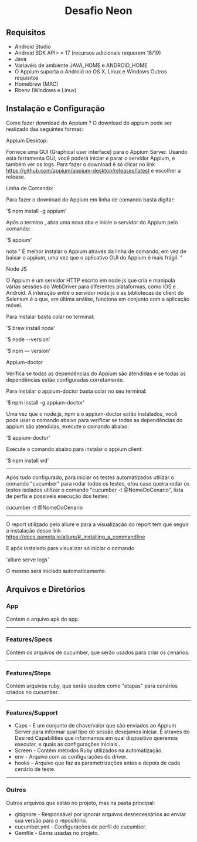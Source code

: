 <h1 align="center">Desafio Neon</h1>

## Requisitos 
- Android Studio
- Android SDK API> = 17 (recursos adicionais requerem 18/19)
- Java
- Variavéis de ambiente JAVA_HOME e ANDROID_HOME
- O Appium suporta o Android no OS X, Linux e Windows
Outros requisitos
- Homebrew (MAC)
- Rbenv (Windows e Linux)
## Instalação e Configuração 
Como fazer download do Appium ?
O download do appium pode ser realizado das seguintes formas:

Appium Desktop:

Fornece uma GUI (Graphical user interface) para o Appium Server. Usando esta ferramenta GUI, você poderá iniciar e parar o servidor Appium, e também ver os logs. Para fazer o download é só clicar no link https://github.com/appium/appium-desktop/releases/latest e escolher a release.

Linha de Comando:

Para fazer o download do Appium em linha de comando basta digitar:

'$ npm install -g appium'

Após o termino , abra uma nova aba e inicie o servidor do Appium pelo comando:

'$ appium'

nota " É melhor instalar o Appium através da linha de comando, em vez de baixar o appium, uma vez que o aplicativo GUI do Appium é mais frágil. "

Node JS

O Appium é um servidor HTTP escrito em node.js que cria e manipula várias sessões do WebDriver para diferentes plataformas, como iOS e Android. A interação entre o servidor node.js e as bibliotecas de client do Selenium é o que, em última análise, funciona em conjunto com a aplicação móvel.

Para instalar basta colar no terminal:

'$ brew install node'

'$ node --version'

'$ npm — version'

Appium-doctor

Verifica se todas as dependências do Appium são atendidas e se todas as dependências estão configuradas corretamente.

Para instalar o appium-doctor basta colar no seu terminal:

‘$ npm install -g appium-doctor’

Uma vez que o node.js, npm e o appium-doctor estão instalados, você pode usar o comando abaixo para verificar se todas as dependências do appium são atendidas, execute o comando abaixo:

'$ appium-doctor'

Execute o comando abaixo para instalar o appium client:

'$ npm install wd'

--- 

Após tudo configurado, para iniciar os testes automatizados utilizar o comando "cucumber" para rodar todos os testes, e/ou caso queira rodar os testes isolados utilizar o comando "cucumber -t @NomeDoCenario", lista de perfis e possíveis execução dos testes:

cucumber -t @NomeDoCenario

---

O report utilizado pelo allure e para a visualização do report tem que seguir a instalação desse link 
https://docs.qameta.io/allure/#_installing_a_commandline

E após instalado para visualizar só iniciar o comando 

'allure serve logs\'

O mesmo será iniciado automaticamente.


<h2>Arquivos e Diretórios</h2>

### App

Contem o arquivo apk do app.

---

### Features/Specs

Contém os arquivos de cucumber, que serão usados ​​para criar os cenários.

---

### Features/Steps

Contém arquivos ruby, que serão usados ​​como "etapas" para cenários criados no cucumber.

---

### Features/Support

  - Caps - E um conjunto de chave/valor que são enviados ao Appium Server para informar qual tipo de sessão desejamos iniciar. É através do Desired Capabilities que informamos em qual dispositivo queremos executar, e quais as configurações iniciais..
  - Screen - Contém métodos Ruby utilizados na automatização.
  - env - Arquivo com as configurações do driver.
  - hooks - Arquivo que faz as parametrizações antes e depois de cada cenário de teste.

---

### Outros

Outros arquivos que estão no projeto, mas na pasta principal:

  - gitignore - Responsável por ignorar arquivos desnecessários ao enviar sua versão para o repositório.
  - cucumber.yml - Configurações de perfil de cucumber.
  - Gemfile - Gems usadas no projeto.
